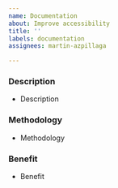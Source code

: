 ```yaml
---
name: Documentation
about: Improve accessibility
title: ''
labels: documentation
assignees: martin-azpillaga

---
```


### Description
- Description

### Methodology
- Methodology

### Benefit
- Benefit
